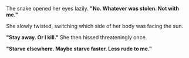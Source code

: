 The snake opened her eyes lazily. **"No. Whatever was stolen. Not with me."**

She slowly twisted, switching which side of her body was facing the sun.

**"Stay away. Or I kill."** She then hissed threateningly once.

**"Starve elsewhere. Maybe starve faster. Less rude to me."**
